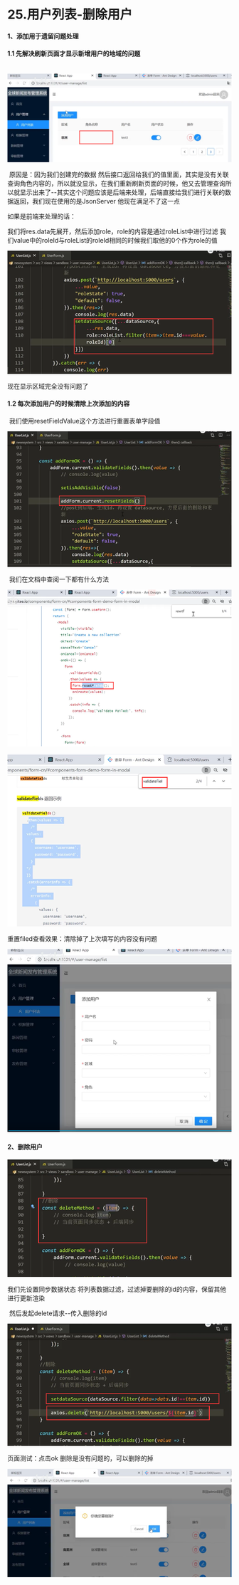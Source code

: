 # 25.用户列表-删除用户



#### 1、添加用于遗留问题处理



#### 1.1 先解决刷新页面才显示新增用户的地域的问题

​	![1639552337200](../../../../.vuepress/public/images/1639552337200.png)

​	原因是：因为我们创建完的数据 然后接口返回给我们的值里面，其实是没有关联查询角色内容的，所以就没显示，在我们重新刷新页面的时候，他又去管理查询所以就显示出来了--其实这个问题应该是后端来处理，后端直接给我们进行关联的数据返回，我们现在使用的是JsonServer 他现在满足不了这一点



如果是前端来处理的话：

​			我们将res.data先展开，然后添加role，role的内容是通过roleList中进行过滤 我们value中的roleId与roleList的roleId相同的时候我们取他的0个作为role的值

![1639552720929](../../../../.vuepress/public/images/1639552720929.png)



现在显示区域完全没有问题了





#### 1.2 每次添加用户的时候清除上次添加的内容

​		我们使用resetFieldValue这个方法进行重置表单字段值

![1639553195588](../../../../.vuepress/public/images/1639553195588.png)



​	我们在文档中查阅一下都有什么方法

![1639553237718](../../../../.vuepress/public/images/1639553237718.png)

![1639553300193](../../../../.vuepress/public/images/1639553300193.png)



重置filed查看效果：清除掉了上次填写的内容没有问题

![1639553393195](../../../../.vuepress/public/images/1639553393195.png)









#### 2、删除用户



![1639553457011](../../../../.vuepress/public/images/1639553457011.png)





我们先设置同步数据状态  将列表数据过滤，过滤掉要删除的id的内容，保留其他进行更新渲染

​		然后发起delete请求--传入删除的id

![1639553557936](../../../../.vuepress/public/images/1639553557936.png)



页面测试：点击ok 删除是没有问题的，可以删除的掉

![1639553695127](../../../../.vuepress/public/images/1639553695127.png)































































































































